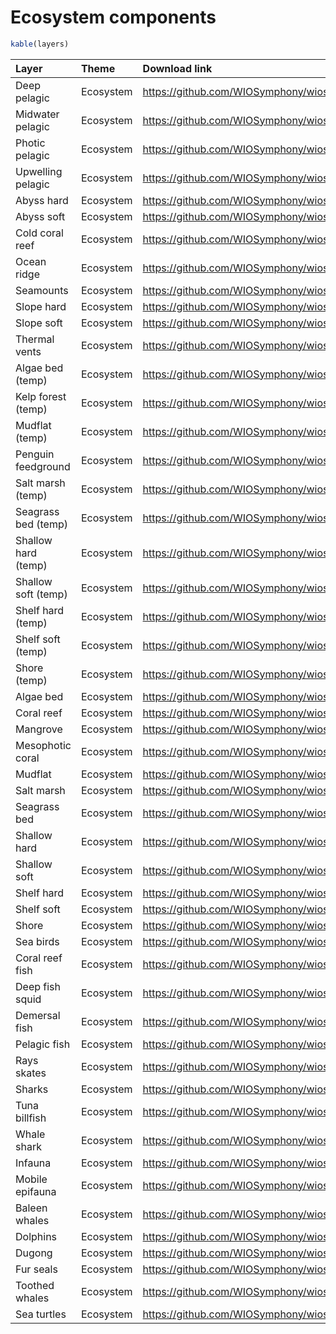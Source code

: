 
# Ecosystem components

``` r
kable(layers)
```

| Layer               | Theme     | Download link                                                                                            |
|:--------------------|:----------|:---------------------------------------------------------------------------------------------------------|
| Deep pelagic        | Ecosystem | <https://github.com/WIOSymphony/wiosym/raw/main/products/2.1/output_geotiffs/eco/deep_pelagic.tif>       |
| Midwater pelagic    | Ecosystem | <https://github.com/WIOSymphony/wiosym/raw/main/products/2.1/output_geotiffs/eco/midwater_pelagic.tif>   |
| Photic pelagic      | Ecosystem | <https://github.com/WIOSymphony/wiosym/raw/main/products/2.1/output_geotiffs/eco/photic_pelagic.tif>     |
| Upwelling pelagic   | Ecosystem | <https://github.com/WIOSymphony/wiosym/raw/main/products/2.1/output_geotiffs/eco/upwelling_pelagic.tif>  |
| Abyss hard          | Ecosystem | <https://github.com/WIOSymphony/wiosym/raw/main/products/2.1/output_geotiffs/eco/abyss_hard.tif>         |
| Abyss soft          | Ecosystem | <https://github.com/WIOSymphony/wiosym/raw/main/products/2.1/output_geotiffs/eco/abyss_soft.tif>         |
| Cold coral reef     | Ecosystem | <https://github.com/WIOSymphony/wiosym/raw/main/products/2.1/output_geotiffs/eco/cold_coral_reef.tif>    |
| Ocean ridge         | Ecosystem | <https://github.com/WIOSymphony/wiosym/raw/main/products/2.1/output_geotiffs/eco/ocean_ridge.tif>        |
| Seamounts           | Ecosystem | <https://github.com/WIOSymphony/wiosym/raw/main/products/2.1/output_geotiffs/eco/seamounts.tif>          |
| Slope hard          | Ecosystem | <https://github.com/WIOSymphony/wiosym/raw/main/products/2.1/output_geotiffs/eco/slope_hard.tif>         |
| Slope soft          | Ecosystem | <https://github.com/WIOSymphony/wiosym/raw/main/products/2.1/output_geotiffs/eco/slope_soft.tif>         |
| Thermal vents       | Ecosystem | <https://github.com/WIOSymphony/wiosym/raw/main/products/2.1/output_geotiffs/eco/thermal_vents.tif>      |
| Algae bed (temp)    | Ecosystem | <https://github.com/WIOSymphony/wiosym/raw/main/products/2.1/output_geotiffs/eco/algae_bed_temp.tif>     |
| Kelp forest (temp)  | Ecosystem | <https://github.com/WIOSymphony/wiosym/raw/main/products/2.1/output_geotiffs/eco/kelp_forest_temp.tif>   |
| Mudflat (temp)      | Ecosystem | <https://github.com/WIOSymphony/wiosym/raw/main/products/2.1/output_geotiffs/eco/mudflat_temp.tif>       |
| Penguin feedground  | Ecosystem | <https://github.com/WIOSymphony/wiosym/raw/main/products/2.1/output_geotiffs/eco/penguin_feedground.tif> |
| Salt marsh (temp)   | Ecosystem | <https://github.com/WIOSymphony/wiosym/raw/main/products/2.1/output_geotiffs/eco/salt_marsh_temp.tif>    |
| Seagrass bed (temp) | Ecosystem | <https://github.com/WIOSymphony/wiosym/raw/main/products/2.1/output_geotiffs/eco/seagrass_bed_temp.tif>  |
| Shallow hard (temp) | Ecosystem | <https://github.com/WIOSymphony/wiosym/raw/main/products/2.1/output_geotiffs/eco/shallow_hard_temp.tif>  |
| Shallow soft (temp) | Ecosystem | <https://github.com/WIOSymphony/wiosym/raw/main/products/2.1/output_geotiffs/eco/shallow_soft_temp.tif>  |
| Shelf hard (temp)   | Ecosystem | <https://github.com/WIOSymphony/wiosym/raw/main/products/2.1/output_geotiffs/eco/shelf_hard_temp.tif>    |
| Shelf soft (temp)   | Ecosystem | <https://github.com/WIOSymphony/wiosym/raw/main/products/2.1/output_geotiffs/eco/shelf_soft_temp.tif>    |
| Shore (temp)        | Ecosystem | <https://github.com/WIOSymphony/wiosym/raw/main/products/2.1/output_geotiffs/eco/shore_temp.tif>         |
| Algae bed           | Ecosystem | <https://github.com/WIOSymphony/wiosym/raw/main/products/2.1/output_geotiffs/eco/algae_bed.tif>          |
| Coral reef          | Ecosystem | <https://github.com/WIOSymphony/wiosym/raw/main/products/2.1/output_geotiffs/eco/coral_reef.tif>         |
| Mangrove            | Ecosystem | <https://github.com/WIOSymphony/wiosym/raw/main/products/2.1/output_geotiffs/eco/mangrove.tif>           |
| Mesophotic coral    | Ecosystem | <https://github.com/WIOSymphony/wiosym/raw/main/products/2.1/output_geotiffs/eco/mesophotic_coral.tif>   |
| Mudflat             | Ecosystem | <https://github.com/WIOSymphony/wiosym/raw/main/products/2.1/output_geotiffs/eco/mudflat.tif>            |
| Salt marsh          | Ecosystem | <https://github.com/WIOSymphony/wiosym/raw/main/products/2.1/output_geotiffs/eco/salt_marsh.tif>         |
| Seagrass bed        | Ecosystem | <https://github.com/WIOSymphony/wiosym/raw/main/products/2.1/output_geotiffs/eco/seagrass_bed.tif>       |
| Shallow hard        | Ecosystem | <https://github.com/WIOSymphony/wiosym/raw/main/products/2.1/output_geotiffs/eco/shallow_hard.tif>       |
| Shallow soft        | Ecosystem | <https://github.com/WIOSymphony/wiosym/raw/main/products/2.1/output_geotiffs/eco/shallow_soft.tif>       |
| Shelf hard          | Ecosystem | <https://github.com/WIOSymphony/wiosym/raw/main/products/2.1/output_geotiffs/eco/shelf_hard.tif>         |
| Shelf soft          | Ecosystem | <https://github.com/WIOSymphony/wiosym/raw/main/products/2.1/output_geotiffs/eco/shelf_soft.tif>         |
| Shore               | Ecosystem | <https://github.com/WIOSymphony/wiosym/raw/main/products/2.1/output_geotiffs/eco/shore.tif>              |
| Sea birds           | Ecosystem | <https://github.com/WIOSymphony/wiosym/raw/main/products/2.1/output_geotiffs/eco/sea_birds.tif>          |
| Coral reef fish     | Ecosystem | <https://github.com/WIOSymphony/wiosym/raw/main/products/2.1/output_geotiffs/eco/coral_reef_fish.tif>    |
| Deep fish squid     | Ecosystem | <https://github.com/WIOSymphony/wiosym/raw/main/products/2.1/output_geotiffs/eco/deep_fish_squid.tif>    |
| Demersal fish       | Ecosystem | <https://github.com/WIOSymphony/wiosym/raw/main/products/2.1/output_geotiffs/eco/demersal_fish.tif>      |
| Pelagic fish        | Ecosystem | <https://github.com/WIOSymphony/wiosym/raw/main/products/2.1/output_geotiffs/eco/pelagic_fish.tif>       |
| Rays skates         | Ecosystem | <https://github.com/WIOSymphony/wiosym/raw/main/products/2.1/output_geotiffs/eco/rays_skates.tif>        |
| Sharks              | Ecosystem | <https://github.com/WIOSymphony/wiosym/raw/main/products/2.1/output_geotiffs/eco/sharks.tif>             |
| Tuna billfish       | Ecosystem | <https://github.com/WIOSymphony/wiosym/raw/main/products/2.1/output_geotiffs/eco/tuna_billfish.tif>      |
| Whale shark         | Ecosystem | <https://github.com/WIOSymphony/wiosym/raw/main/products/2.1/output_geotiffs/eco/whale_shark.tif>        |
| Infauna             | Ecosystem | <https://github.com/WIOSymphony/wiosym/raw/main/products/2.1/output_geotiffs/eco/infauna.tif>            |
| Mobile epifauna     | Ecosystem | <https://github.com/WIOSymphony/wiosym/raw/main/products/2.1/output_geotiffs/eco/mobile_epifauna.tif>    |
| Baleen whales       | Ecosystem | <https://github.com/WIOSymphony/wiosym/raw/main/products/2.1/output_geotiffs/eco/baleen_whales.tif>      |
| Dolphins            | Ecosystem | <https://github.com/WIOSymphony/wiosym/raw/main/products/2.1/output_geotiffs/eco/dolphins.tif>           |
| Dugong              | Ecosystem | <https://github.com/WIOSymphony/wiosym/raw/main/products/2.1/output_geotiffs/eco/dugong.tif>             |
| Fur seals           | Ecosystem | <https://github.com/WIOSymphony/wiosym/raw/main/products/2.1/output_geotiffs/eco/fur_seals.tif>          |
| Toothed whales      | Ecosystem | <https://github.com/WIOSymphony/wiosym/raw/main/products/2.1/output_geotiffs/eco/toothed_whales.tif>     |
| Sea turtles         | Ecosystem | <https://github.com/WIOSymphony/wiosym/raw/main/products/2.1/output_geotiffs/eco/sea_turtles.tif>        |
